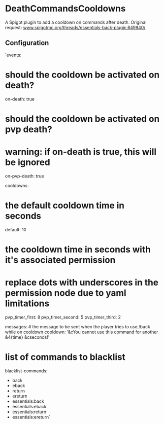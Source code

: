 # DeathCommandsCooldowns

A Spigot plugin to add a cooldown on commands after death.
Original request: www.spigotmc.org/threads/essentials-back-plugin.649840/

## Configuration

`events:
  # should the cooldown be activated on death?
  on-death: true
  # should the cooldown be activated on pvp death?
  # warning: if on-death is true, this will be ignored
  on-pvp-death: true

cooldowns:
  # the default cooldown time in seconds
  default: 10
  # the cooldown time in seconds with it's associated permission
  # replace dots with underscores in the permission node due to yaml limitations
  pvp_timer_first: 8
  pvp_timer_second: 5
  pvp_timer_third: 2

messages:
    # the message to be sent when the player tries to use /back while on cooldown
    cooldown: '&cYou cannot use this command for another &4{time} &cseconds!'

# list of commands to blacklist
blacklist-commands:
  - back
  - eback
  - return
  - ereturn
  - essentials:back
  - essentials:eback
  - essentials:return
  - essentials:ereturn`
